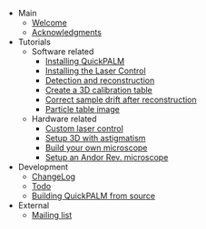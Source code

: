   * Main
    * [Welcome](Welcome.md)
    * [Acknowledgments](Acknowledgments.md)
  * Tutorials
    * Software related
      * [Installing QuickPALM](Tutorial_QuickPALM.md)
      * [Installing the Laser Control](Tutorial_Install_Laser_Control.md)
      * [Detection and reconstruction](Tutorial_Detection_and_Reconstruction.md)
      * [Create a 3D calibration table](Tutorial_Create_3D_calibration_table.md)
      * [Correct sample drift after reconstruction](Tutorial_Drift_correction.md)
      * [Particle table image](Tutorial_Particle_table.md)
    * Hardware related
      * [Custom laser control](Tutorial_Custom_laser_control.md)
      * [Setup 3D with astigmatism](Tutorial_Astigmatism.md)
      * [Build your own microscope](Tutorial_CustomMicroscope.md)
      * [Setup an Andor Rev. microscope](Tutorial_AndorRevolution.md)
  * Development
    * [ChangeLog](ChangeLog.md)
    * [Todo](Todo.md)
    * [Building QuickPALM from source](BuildingQuickPALM.md)
  * External
    * [Mailing list](http://groups.google.com/group/quickpalm)